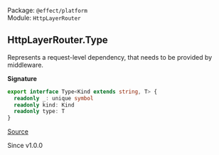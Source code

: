 Package: `@effect/platform`<br />
Module: `HttpLayerRouter`<br />

## HttpLayerRouter.Type

Represents a request-level dependency, that needs to be provided by
middleware.

**Signature**

```ts
export interface Type<Kind extends string, T> {
  readonly _: unique symbol
  readonly kind: Kind
  readonly type: T
}
```

[Source](https://github.com/Effect-TS/effect/tree/main/packages/platform/src/HttpLayerRouter.ts#L480)

Since v1.0.0